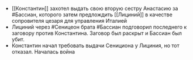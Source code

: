 * [[Константин]] захотел выдать свою вторую сестру Анастасию за #Бассиан, которого затем предлождить [[Лициний]] в качестве сопровителя цезаря для управления Италией
* Лициний через #Сеницеон брата #Бассиан подговорил последнего к заговору против Константина. Заговор был раскрыт и Бассиан был убит.
* Константин начал требовать выдачи Сенициона у Лициния, но тот отказал. Началась война